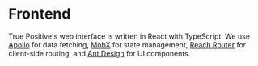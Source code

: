 # Frontend

True Positive's web interface is written in React with TypeScript. We use
[Apollo](https://apollographql.com) for data fetching, [MobX](https://mobx.js.org/README.html) for state management, [Reach Router](https://reach.tech/router) for client-side routing, and [Ant Design](https://ant.design/) for UI components.
